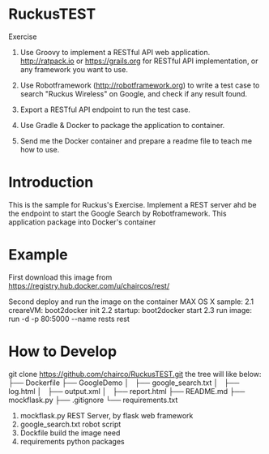 # RuckusTEST
Exercise

1. Use Groovy to implement a RESTful API web application.
http://ratpack.io or https://grails.org for RESTful API implementation, or any framework you want to use.

2. Use Robotframework (http://robotframework.org) to write a test case to search "Ruckus Wireless" on Google, and check if any result found.

3. Export a RESTful API endpoint to run the test case.

4. Use Gradle & Docker to package the application to container.

5. Send me the Docker container and prepare a readme file to teach me how to use.

# Introduction
This is the sample for Ruckus's Exercise.
Implement a REST server ahd be the endpoint to start the Google Search by Robotframework.
This application package into Docker's container

# Example
First download this image from 
https://registry.hub.docker.com/u/chaircos/rest/

Second deploy and run the image on the container
MAX OS X sample:
2.1 creareVM: boot2docker init
2.2 startup: boot2docker start
2.3 run image: run -d -p 80:5000 --name rests rest

# How to Develop
git clone https://github.com/chairco/RuckusTEST.git
the tree will like below:
├── Dockerfile
├── GoogleDemo
│   ├── google_search.txt
│   ├── log.html
│   ├── output.xml
│   ├── report.html
├── README.md
├── mockflask.py
├── .gitignore
└── requirements.txt

1. mockflask.py
   REST Server, by flask web framework
2. google_search.txt
   robot script
3. Dockfile
   build the image need
4. requirements
   python packages



